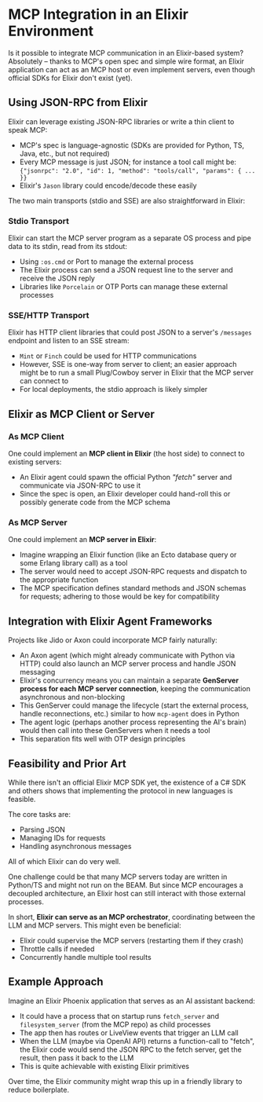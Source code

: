 # MCP Integration in an Elixir Environment

Is it possible to integrate MCP communication in an Elixir-based system? Absolutely – thanks to MCP's open spec and simple wire format, an Elixir application can act as an MCP host or even implement servers, even though official SDKs for Elixir don't exist (yet).

## Using JSON-RPC from Elixir

Elixir can leverage existing JSON-RPC libraries or write a thin client to speak MCP:
- MCP's spec is language-agnostic (SDKs are provided for Python, TS, Java, etc., but not required)
- Every MCP message is just JSON; for instance a tool call might be: `{"jsonrpc": "2.0", "id": 1, "method": "tools/call", "params": { ... }}`
- Elixir's `Jason` library could encode/decode these easily

The two main transports (stdio and SSE) are also straightforward in Elixir:

### Stdio Transport
Elixir can start the MCP server program as a separate OS process and pipe data to its stdin, read from its stdout:
- Using `:os.cmd` or Port to manage the external process
- The Elixir process can send a JSON request line to the server and receive the JSON reply
- Libraries like `Porcelain` or OTP Ports can manage these external processes

### SSE/HTTP Transport
Elixir has HTTP client libraries that could post JSON to a server's `/messages` endpoint and listen to an SSE stream:
- `Mint` or `Finch` could be used for HTTP communications
- However, SSE is one-way from server to client; an easier approach might be to run a small Plug/Cowboy server in Elixir that the MCP server can connect to
- For local deployments, the stdio approach is likely simpler

## Elixir as MCP Client or Server

### As MCP Client
One could implement an **MCP client in Elixir** (the host side) to connect to existing servers:
- An Elixir agent could spawn the official Python *"fetch"* server and communicate via JSON-RPC to use it
- Since the spec is open, an Elixir developer could hand-roll this or possibly generate code from the MCP schema

### As MCP Server
One could implement an **MCP server in Elixir**:
- Imagine wrapping an Elixir function (like an Ecto database query or some Erlang library call) as a tool
- The server would need to accept JSON-RPC requests and dispatch to the appropriate function
- The MCP specification defines standard methods and JSON schemas for requests; adhering to those would be key for compatibility

## Integration with Elixir Agent Frameworks

Projects like Jido or Axon could incorporate MCP fairly naturally:
- An Axon agent (which might already communicate with Python via HTTP) could also launch an MCP server process and handle JSON messaging
- Elixir's concurrency means you can maintain a separate **GenServer process for each MCP server connection**, keeping the communication asynchronous and non-blocking
- This GenServer could manage the lifecycle (start the external process, handle reconnections, etc.) similar to how `mcp-agent` does in Python
- The agent logic (perhaps another process representing the AI's brain) would then call into these GenServers when it needs a tool
- This separation fits well with OTP design principles

## Feasibility and Prior Art

While there isn't an official Elixir MCP SDK yet, the existence of a C# SDK and others shows that implementing the protocol in new languages is feasible.

The core tasks are:
- Parsing JSON
- Managing IDs for requests
- Handling asynchronous messages

All of which Elixir can do very well.

One challenge could be that many MCP servers today are written in Python/TS and might not run on the BEAM. But since MCP encourages a decoupled architecture, an Elixir host can still interact with those external processes.

In short, **Elixir can serve as an MCP orchestrator**, coordinating between the LLM and MCP servers. This might even be beneficial:
- Elixir could supervise the MCP servers (restarting them if they crash)
- Throttle calls if needed
- Concurrently handle multiple tool results

## Example Approach

Imagine an Elixir Phoenix application that serves as an AI assistant backend:
- It could have a process that on startup runs `fetch_server` and `filesystem_server` (from the MCP repo) as child processes
- The app then has routes or LiveView events that trigger an LLM call
- When the LLM (maybe via OpenAI API) returns a function-call to "fetch", the Elixir code would send the JSON RPC to the fetch server, get the result, then pass it back to the LLM
- This is quite achievable with existing Elixir primitives

Over time, the Elixir community might wrap this up in a friendly library to reduce boilerplate.
